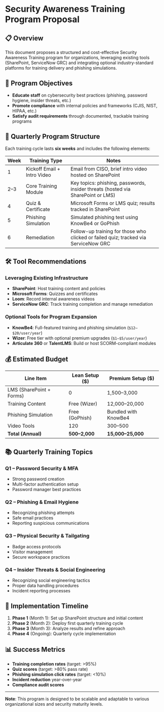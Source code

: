 # Security Awareness Training Program Proposal

## 📋 Overview

This document proposes a structured and cost-effective Security Awareness Training program for organizations, leveraging existing tools (SharePoint, ServiceNow GRC) and integrating optional industry-standard platforms for training delivery and phishing simulations.

## 🎯 Program Objectives

- **Educate staff** on cybersecurity best practices (phishing, password hygiene, insider threats, etc.)
- **Promote compliance** with internal policies and frameworks (CJIS, NIST, HIPAA, etc.)
- **Satisfy audit requirements** through documented, trackable training programs

## 📅 Quarterly Program Structure

Each training cycle lasts **six weeks** and includes the following elements:

| Week | Training Type | Notes |
|------|---------------|-------|
| 1 | Kickoff Email + Intro Video | Email from CISO, brief intro video hosted on SharePoint |
| 2–3 | Core Training Module | Key topics: phishing, passwords, insider threats (hosted via SharePoint or LMS) |
| 4 | Quiz & Certificate | Microsoft Forms or LMS quiz; results tracked in SharePoint |
| 5 | Phishing Simulation | Simulated phishing test using KnowBe4 or GoPhish |
| 6 | Remediation | Follow-up training for those who clicked or failed quiz; tracked via ServiceNow GRC |

## 🛠️ Tool Recommendations

### Leveraging Existing Infrastructure
- **SharePoint**: Host training content and policies
- **Microsoft Forms**: Quizzes and certificates  
- **Loom**: Record internal awareness videos
- **ServiceNow GRC**: Track training completion and manage remediation

### Optional Tools for Program Expansion
- **KnowBe4**: Full-featured training and phishing simulation (`$12–$20/user/year`)
- **Wizer**: Free tier with optional premium upgrades (`$1–$5/user/year`)
- **Articulate 360** or **TalentLMS**: Build or host SCORM-compliant modules

## 💰 Estimated Budget

| Line Item | Lean Setup ($) | Premium Setup ($) |
|-----------|----------------|-------------------|
| LMS (SharePoint + Forms) | 0 | 1,500–3,000 |
| Training Content | Free (Wizer) | 12,000–20,000 |
| Phishing Simulation | Free (GoPhish) | Bundled with KnowBe4 |
| Video Tools | 120 | 300–500 |
| **Total (Annual)** | **500–2,000** | **15,000–25,000** |

## 📚 Quarterly Training Topics

### Q1 – Password Security & MFA
- Strong password creation
- Multi-factor authentication setup
- Password manager best practices

### Q2 – Phishing & Email Hygiene  
- Recognizing phishing attempts
- Safe email practices
- Reporting suspicious communications

### Q3 – Physical Security & Tailgating
- Badge access protocols
- Visitor management
- Secure workspace practices

### Q4 – Insider Threats & Social Engineering
- Recognizing social engineering tactics
- Proper data handling procedures
- Incident reporting processes

## 🚀 Implementation Timeline

1. **Phase 1** (Month 1): Set up SharePoint structure and initial content
2. **Phase 2** (Month 2): Deploy first quarterly training cycle
3. **Phase 3** (Month 3): Analyze results and refine approach
4. **Phase 4** (Ongoing): Quarterly cycle implementation

## 📊 Success Metrics

- **Training completion rates** (target: >95%)
- **Quiz scores** (target: >80% pass rate)
- **Phishing simulation click rates** (target: <10%)
- **Incident reduction** year-over-year
- **Compliance audit scores**

---

**Note**: This program is designed to be scalable and adaptable to various organizational sizes and security maturity levels.
